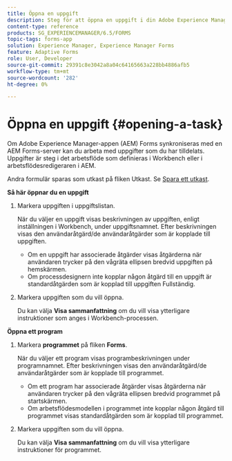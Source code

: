 ```yaml
---
title: Öppna en uppgift
description: Steg för att öppna en uppgift i din Adobe Experience Manager Forms-app.
content-type: reference
products: SG_EXPERIENCEMANAGER/6.5/FORMS
topic-tags: forms-app
solution: Experience Manager, Experience Manager Forms
feature: Adaptive Forms
role: User, Developer
source-git-commit: 29391c8e3042a8a04c64165663a228bb4886afb5
workflow-type: tm+mt
source-wordcount: '282'
ht-degree: 0%

---
```


# Öppna en uppgift {#opening-a-task}

Om Adobe Experience Manager-appen (AEM) Forms synkroniseras med en AEM Forms-server kan du arbeta med uppgifter som du har tilldelats. Uppgifter är steg i det arbetsflöde som definieras i Workbench eller i arbetsflödesredigeraren i AEM.

Andra formulär sparas som utkast på fliken Utkast. Se [Spara ett utkast](/help/forms/using/save-as-draft.md).

**Så här öppnar du en uppgift**

1. Markera uppgiften i uppgiftslistan.

   När du väljer en uppgift visas beskrivningen av uppgiften, enligt inställningen i Workbench, under uppgiftsnamnet. Efter beskrivningen visas den användaråtgärd/de användaråtgärder som är kopplade till uppgiften.

   * Om en uppgift har associerade åtgärder visas åtgärderna när användaren trycker på den vågräta ellipsen bredvid uppgiften på hemskärmen.
   * Om processdesignern inte kopplar någon åtgärd till en uppgift är standardåtgärden som är kopplad till uppgiften Fullständig.

1. Markera uppgiften som du vill öppna.

   Du kan välja **Visa sammanfattning** om du vill visa ytterligare instruktioner som anges i Workbench-processen.

**Öppna ett program**

1. Markera **programmet** på fliken **Forms**.

   När du väljer ett program visas programbeskrivningen under programnamnet. Efter beskrivningen visas den användaråtgärd/de användaråtgärder som är kopplade till programmet.

   * Om ett program har associerade åtgärder visas åtgärderna när användaren trycker på den vågräta ellipsen bredvid programmet på startskärmen.
   * Om arbetsflödesmodellen i programmet inte kopplar någon åtgärd till programmet visas standardåtgärden som är kopplad till programmet.

1. Markera uppgiften som du vill öppna.

   Du kan välja **Visa sammanfattning** om du vill visa ytterligare instruktioner för programmet.
